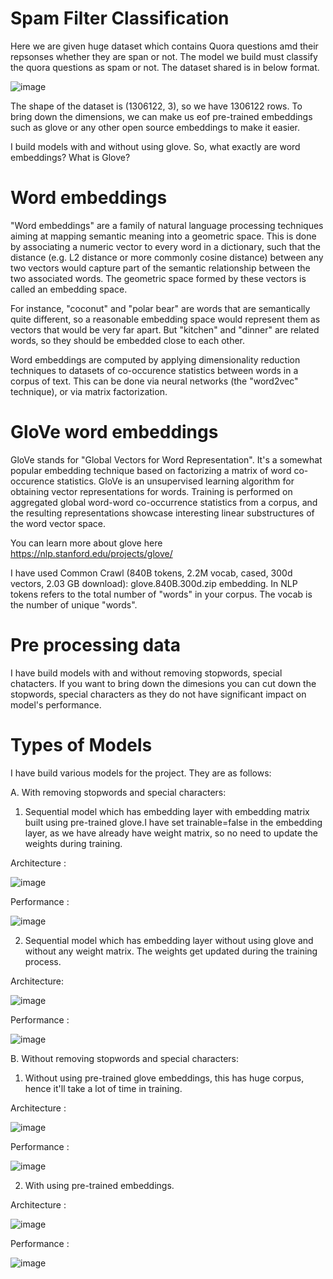 # Spam Filter Classification

Here we are given huge dataset which contains Quora questions amd their repsonses whether they are span or not. The model we build must classify the quora questions as spam or not. The dataset shared is in below format.

![image](https://user-images.githubusercontent.com/31129705/57281267-467edc80-70c8-11e9-8669-2b062d99ef8a.png)


The shape of the dataset is (1306122, 3), so we have 1306122 rows. To bring down the dimensions, we can make us eof pre-trained embeddings such as glove or any other open source embeddings to make it easier. 

I build models with and without using glove. So, what exactly are word embeddings? What is Glove?

# Word embeddings

"Word embeddings" are a family of natural language processing techniques aiming at mapping semantic meaning into a geometric space. This is done by associating a numeric vector to every word in a dictionary, such that the distance (e.g. L2 distance or more commonly cosine distance) between any two vectors would capture part of the semantic relationship between the two associated words. The geometric space formed by these vectors is called an embedding space.

For instance, "coconut" and "polar bear" are words that are semantically quite different, so a reasonable embedding space would represent them as vectors that would be very far apart. But "kitchen" and "dinner" are related words, so they should be embedded close to each other.

Word embeddings are computed by applying dimensionality reduction techniques to datasets of co-occurence statistics between words in a corpus of text. This can be done via neural networks (the "word2vec" technique), or via matrix factorization.

# GloVe word embeddings

GloVe stands for "Global Vectors for Word Representation". It's a somewhat popular embedding technique based on factorizing a matrix of word co-occurence statistics. GloVe is an unsupervised learning algorithm for obtaining vector representations for words. Training is performed on aggregated global word-word co-occurrence statistics from a corpus, and the resulting representations showcase interesting linear substructures of the word vector space.

You can learn more about glove here https://nlp.stanford.edu/projects/glove/

I have used Common Crawl (840B tokens, 2.2M vocab, cased, 300d vectors, 2.03 GB download): glove.840B.300d.zip embedding. In NLP tokens refers to the total number of "words" in your corpus. The vocab is the number of unique "words".

# Pre processing data

I have build models with and without removing stopwords, special chatacters. If you want to bring down the dimesions you can cut down the stopwords, special characters as they do not have significant impact on model's performance.


# Types of Models

I have build various models for the project. They are as follows:

A. With removing stopwords and special characters:

1. Sequential model which has embedding layer with embedding matrix built using pre-trained glove.I have set trainable=false in the embedding layer, as we have already have weight matrix, so no need to update the weights during training.

Architecture : 

![image](https://user-images.githubusercontent.com/31129705/57294707-24945280-70e6-11e9-9afc-df801b13ef0f.png)

Performance :

![image](https://user-images.githubusercontent.com/31129705/57294758-4988c580-70e6-11e9-8a87-a4e26817eb71.png)

2. Sequential model which has embedding layer without using glove and without any weight matrix. The weights get updated during the training process.

Architecture: 

![image](https://user-images.githubusercontent.com/31129705/57294946-d92e7400-70e6-11e9-8f39-7d65ba2e4906.png)

Performance :

![image](https://user-images.githubusercontent.com/31129705/57294988-fbc08d00-70e6-11e9-8361-83312493bce9.png)



B. Without removing stopwords and special characters:

1. Without using pre-trained glove embeddings, this has huge corpus, hence it'll take a lot of time in training.

Architecture :

![image](https://user-images.githubusercontent.com/31129705/57295061-34f8fd00-70e7-11e9-9751-dfaf49917c21.png)

Performance :

![image](https://user-images.githubusercontent.com/31129705/57295109-5d80f700-70e7-11e9-8493-ee575f297057.png)

2. With using pre-trained embeddings.

Architecture :

![image](https://user-images.githubusercontent.com/31129705/57295175-928d4980-70e7-11e9-922d-3766420c71cb.png)

Performance :

![image](https://user-images.githubusercontent.com/31129705/57295243-b2bd0880-70e7-11e9-93e0-857a0b939f12.png)

